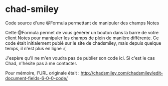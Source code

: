 # chad-smiley
Code source d'une @Formula permettant de manipuler des champs Notes

Cette @Formula permet de vous générer un bouton dans la barre de votre client Notes pour manipuler les champs de plein de manière différente. Ce code était initialement pubié sur le site de chadsmiley, mais depuis quelque temps, il n'est plus en ligne :(

J'espère qu'il ne m'en voudra pas de publier son code ici. Si c'est le cas Chad, n'hésite pas à me contacter.

Pour mémoire, l'URL originale était :
  http://chadsmiley.com/chadsmiley/edit-document-fields-6-0-0-code/
